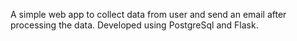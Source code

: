 A simple web app to collect data from user and send an email after processing the data.
Developed using PostgreSql and Flask.